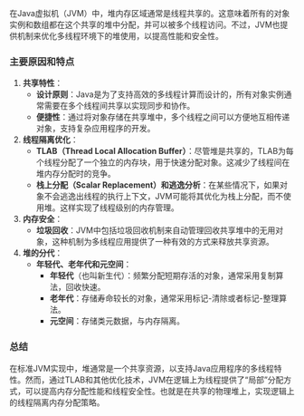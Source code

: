 <font style="color:rgba(0, 0, 0, 0.82);">在Java虚拟机（JVM）中，堆内存区域通常是线程共享的。这意味着所有的对象实例和数组都在这个共享的堆中分配，并可以被多个线程访问。不过，JVM也提供机制来优化多线程环境下的堆使用，以提高性能和安全性。</font>

### <font style="color:rgba(0, 0, 0, 0.82);">主要原因和特点</font>
1. **<font style="color:rgba(0, 0, 0, 0.82);">共享特性</font>**<font style="color:rgba(0, 0, 0, 0.82);">：</font>
    - **<font style="color:rgba(0, 0, 0, 0.82);">设计原则</font>**<font style="color:rgba(0, 0, 0, 0.82);">：Java是为了支持高效的多线程计算而设计的，所有对象实例通常需要在多个线程间共享以实现同步和协作。</font>
    - **<font style="color:rgba(0, 0, 0, 0.82);">便捷性</font>**<font style="color:rgba(0, 0, 0, 0.82);">：通过将对象存储在共享堆中，多个线程之间可以方便地互相传递对象，支持复杂应用程序的开发。</font>
2. **<font style="color:rgba(0, 0, 0, 0.82);">线程隔离优化</font>**<font style="color:rgba(0, 0, 0, 0.82);">：</font>
    - **<font style="color:rgba(0, 0, 0, 0.82);">TLAB（Thread Local Allocation Buffer）</font>**<font style="color:rgba(0, 0, 0, 0.82);">：尽管堆是共享的，TLAB为每个线程分配了一个独立的内存块，用于快速分配对象。这减少了线程间在堆内存分配时的竞争。</font>
    - **<font style="color:rgba(0, 0, 0, 0.82);">栈上分配（Scalar Replacement）和逃逸分析</font>**<font style="color:rgba(0, 0, 0, 0.82);">：在某些情况下，如果对象不会逃逸出线程的执行上下文，JVM可能将其优化为栈上分配，而不使用堆。这样实现了线程级别的内存管理。</font>
3. **<font style="color:rgba(0, 0, 0, 0.82);">内存安全</font>**<font style="color:rgba(0, 0, 0, 0.82);">：</font>
    - **<font style="color:rgba(0, 0, 0, 0.82);">垃圾回收</font>**<font style="color:rgba(0, 0, 0, 0.82);">：JVM中包括垃圾回收机制来自动管理回收共享堆中的无用对象，这种机制为多线程应用提供了一种有效的方式来释放共享资源。</font>
4. **<font style="color:rgba(0, 0, 0, 0.82);">堆的分代</font>**<font style="color:rgba(0, 0, 0, 0.82);">：</font>
    - **<font style="color:rgba(0, 0, 0, 0.82);">年轻代、老年代和元空间</font>**<font style="color:rgba(0, 0, 0, 0.82);">：</font>
        * **<font style="color:rgba(0, 0, 0, 0.82);">年轻代</font>**<font style="color:rgba(0, 0, 0, 0.82);">（也叫新生代）：频繁分配短期存活的对象，通常采用复制算法，回收快速。</font>
        * **<font style="color:rgba(0, 0, 0, 0.82);">老年代</font>**<font style="color:rgba(0, 0, 0, 0.82);">：存储寿命较长的对象，通常采用标记-清除或者标记-整理算法。</font>
        * **<font style="color:rgba(0, 0, 0, 0.82);">元空间</font>**<font style="color:rgba(0, 0, 0, 0.82);">：存储类元数据，与内存隔离。</font>

### <font style="color:rgba(0, 0, 0, 0.82);">总结</font>
<font style="color:rgba(0, 0, 0, 0.82);">在标准JVM实现中，堆通常是一个共享资源，以支持Java应用程序的多线程特性。然而，通过TLAB和其他优化技术，JVM在逻辑上为线程提供了“局部”分配方式，可以提高内存分配性能和线程安全性。也就是在共享的物理堆上，实现逻辑上的线程隔离内存分配策略。</font>

